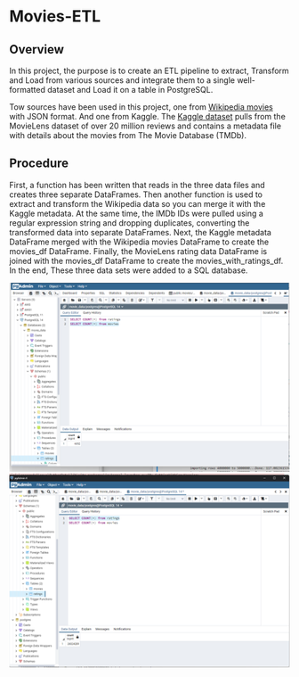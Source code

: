# Movies-ETL

## Overview
In this project, the purpose is to create an ETL pipeline to extract, Transform and Load from various sources and integrate them to a single well-formatted dataset and Load it on a table in PostgreSQL.

Tow sources have been used in this project, one from [Wikipedia movies](https://2u-data-curriculum-team.s3.amazonaws.com/dataviz-online/module_8/wikipedia-movies.json) with JSON format. And one from Kaggle. The [Kaggle dataset](https://www.kaggle.com/rounakbanik/the-movies-dataset/download) pulls from the MovieLens dataset of over 20 million reviews and contains a metadata file with details about the movies from The Movie Database (TMDb).


## Procedure
First, a function has been written that reads in the three data files and creates three separate DataFrames. Then another function is used to extract and transform the Wikipedia data so you can merge it with the Kaggle metadata. At the same time, the IMDb IDs were pulled using a regular expression string and dropping duplicates, converting the transformed data into separate DataFrames. Next,  the Kaggle metadata DataFrame merged with the Wikipedia movies DataFrame to create the movies_df DataFrame. Finally, the MovieLens rating data DataFrame is joined with the movies_df DataFrame to create the movies_with_ratings_df. In the end, These three data sets were added to a SQL database.

![This is an image](/Resources/movies_query.png)
![This is an image](/Resources/ratings_query.png)
